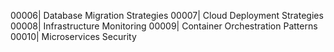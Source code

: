 00006| Database Migration Strategies
00007| Cloud Deployment Strategies
00008| Infrastructure Monitoring
00009| Container Orchestration Patterns
00010| Microservices Security